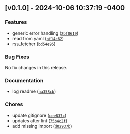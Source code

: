 ## \[v0.1.0\] - 2024-10-06 10:37:19 -0400

### Features

- generic error handling ([`2bf8619`](https://github.com/mpazaryna/rss-ai/commit/2bf8619e6d5d4798239afaadd2374016ea6b3cfb))
- read from yaml ([`bf14c62`](https://github.com/mpazaryna/rss-ai/commit/bf14c622b09132f6bf7277f74a0aff3e7d43e03b))
- rss_fetcher ([`bd54e95`](https://github.com/mpazaryna/rss-ai/commit/bd54e9556b9be777cce57439a7b16b4979e23d5f))

### Bug Fixes

No fix changes in this release.

### Documentation

- log readme ([`aa358cb`](https://github.com/mpazaryna/rss-ai/commit/aa358cb9bd4af3aff44af46f22a299cff7df2ef6))

### Chores

- update gitignore ([`cee837c`](https://github.com/mpazaryna/rss-ai/commit/cee837c71f8d0e5fa1e314de5d9ed7bed76a77bf))
- updates after lint ([`75b4c2f`](https://github.com/mpazaryna/rss-ai/commit/75b4c2fb1292f8bd73edbe648eec50d797ae55e7))
- add missing import ([`d02937b`](https://github.com/mpazaryna/rss-ai/commit/d02937bed748cd53c4014be9fa277573f166848f))
